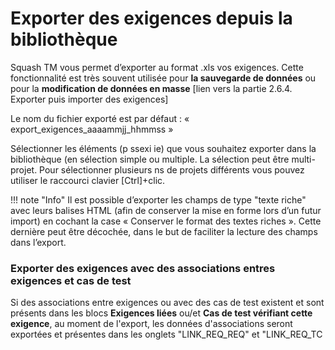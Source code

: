 # Exporter des exigences depuis la bibliothèque


Squash TM vous permet d’exporter au format .xls vos exigences. Cette fonctionnalité est très souvent utilisée pour **la sauvegarde de données** ou pour la **modification de données en masse** [lien vers la partie 2.6.4. Exporter puis importer des exigences]

Le nom du fichier exporté est par défaut : « export_exigences_aaaammjj_hhmmss »

Sélectionner les éléments (p ssexi ie) que vous souhaitez exporter dans la bibliothèque (en sélection simple ou multiple. La sélection peut être multi-projet. 
Pour sélectionner plusieurs ns de projets différents vous pouvez utiliser le raccourci clavier [Ctrl]+clic.


!!! note "Info"
	Il est possible d’exporter les champs de type "texte riche" avec leurs balises HTML (afin de conserver la mise en forme lors d’un futur import)  en cochant la case « Conserver le format des textes riches ». Cette dernière peut être décochée, dans le but de faciliter la lecture des champs dans  l’export.


### Exporter des exigences avec des associations entres exigences et cas de test

Si des associations entre exigences ou avec des cas de test existent et sont présents dans les blocs **Exigences liées** ou/et **Cas de test vérifiant cette exigence**, au moment de l'export, les données d'associations seront exportées et présentes dans les onglets "LINK_REQ_REQ" et "LINK_REQ_TC
<!--stackedit_data:
eyJoaXN0b3J5IjpbODAwMzA2MzU2LDQ0NTQ3NDc0NywtMTg0OD
Y4MzcxNiwtMjE0MTg0NzE5MiwtMTcxNDQ2Mjc0MiwxMDg1MjA5
MjQ4LC0xOTg2MTAwMzM4LC0xODg5NzIwMTA3LDE5MjkzMzcwNT
csMTcwNzgzNzc3MSwtMTM1NDgyOTE5MF19
-->